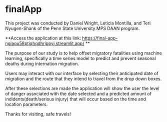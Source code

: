 # finalApp


This project was conducted by Daniel Wright, Leticia Montilla, and Teri Nyugen-Shank of the Penn State University MPS DAAN program.


**Access the application at this link:     https://final-app-ngjaqu58ptjqhqdhrippyj.streamlit.app/ **


The purpose of our study is to help offset migratory fatalities using machine learning, specifically a time series model to predict and prevent seasonal deaths during internation migration.

Users may interact with our interface by selecting their anticipated date of migration and the route that they intend to travel from the drop down boxes.

After these selections are made the application will show the user the level of danger associated with the date selected and a predicted amount of indidents(death/serious injury) that will occur based on the time and location parameters.  


Thanks for visiting, safe travels!

